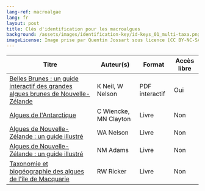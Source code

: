```yaml
---
lang-ref: macroalgae
lang: fr
layout: post
title: Clés d'identification pour les macroalgues
background: /assets/images/identification-key/id-keys_01_multi-taxa.png
imageLicense: Image prise par Quentin Jossart sous licence [CC BY-NC-SA 4.0](https://creativecommons.org/licenses/by-nc-sa/4.0/).
---
```


Titre | Auteur(s) | Format | Accès libre | 
-- | -- | -- | -- |
[Belles Brunes : un guide interactif des grandes algues brunes de Nouvelle-Zélande](https://niwa.co.nz/static/web/MarineIdentificationGuidesandFactSheets/Beautiful_Browns_Ver1-2016-NIWA.pdf) | K Neil, W Nelson | PDF interactif | Oui | 
[Algues de l'Antarctique](https://www.worldcat.org/title/antarctic-seaweeds/oclc/492006381&referer=brief_results) | C Wiencke, MN Clayton | Livre | Non | 
[Algues de Nouvelle-Zélande : un guide illustré](https://www.worldcat.org/title/new-zealand-seaweeds-an-illustrated-guide/oclc/1145170932&referer=brief_results) | WA Nelson | Livre | Non | 
[Algues de Nouvelle-Zélande : un guide illustré](https://www.worldcat.org/title/seaweeds-of-new-zealand-an-illustrated-guide/oclc/647421738&referer=brief_results) | NM Adams | Livre | Non | 
[Taxonomie et biogéographie des algues de l'île de Macquarie](https://www.worldcat.org/title/taxonomy-and-biogeography-of-macquarie-island-seaweeds/oclc/473166648&referer=brief_results) | RW Ricker | Livre | Non | 
